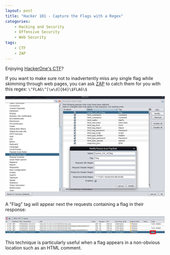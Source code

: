 ```yaml
---
layout: post
title: "Hacker 101 - Capture the Flags with a Regex"
categories:
    - Hacking and Security
    - Offensive Security
    - Web Security
tags:
    - CTF
    - ZAP
---
```

Enjoying [HackerOne's CTF][h1-ctf]?

If you want to make sure not to inadvertently miss any single flag while skimming through web pages, you can ask [ZAP][zap] to catch them for you with this regex: `\^FLAG\^[\w\d]{64}\$FLAG\$`


![ZAP settings to capture Hacker 101 flags automatically][hacker101-zap-flag-regex-settings]

A "Flag" tag will appear next the requests containing a flag in their response:

![HTTP request captured with ZAP containing a Hacker 101 flag][hacker101-zap-flag-regex-captured]

This technique is particularly useful when a flag appears in a non-obvious location such as an HTML comment.

 [hacker101-zap-flag-regex-settings]: /assets/images/hacker101_zap_flag_regex_settings.jpg
 [hacker101-zap-flag-regex-captured]: /assets/images/hacker101_zap_flag_regex_captured.jpg
 [h1-ctf]: https://ctf.hacker101.com
 [zap]: https://zaproxy.org
